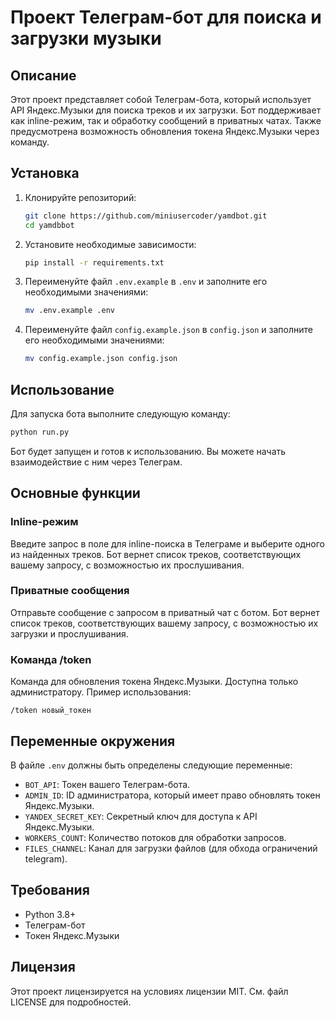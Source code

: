 # Проект Телеграм-бот для поиска и загрузки музыки

## Описание

Этот проект представляет собой Телеграм-бота, который использует API Яндекс.Музыки для поиска треков и их загрузки. Бот
поддерживает как inline-режим, так и обработку сообщений в приватных чатах. Также предусмотрена возможность обновления
токена Яндекс.Музыки через команду.

## Установка

1. Клонируйте репозиторий:
   ```sh
   git clone https://github.com/miniusercoder/yamdbot.git
   cd yamdbbot
   ```

2. Установите необходимые зависимости:
   ```sh
   pip install -r requirements.txt
   ```

3. Переименуйте файл `.env.example` в `.env` и заполните его необходимыми значениями:
   ```sh
   mv .env.example .env
   ```

4. Переименуйте файл `config.example.json` в `config.json` и заполните его необходимыми значениями:
   ```sh
   mv config.example.json config.json
   ```

## Использование

Для запуска бота выполните следующую команду:

```sh
python run.py
```

Бот будет запущен и готов к использованию. Вы можете начать взаимодействие с ним через Телеграм.

## Основные функции

### Inline-режим

Введите запрос в поле для inline-поиска в Телеграме и выберите одного из найденных треков. Бот вернет список треков,
соответствующих вашему запросу, с возможностью их прослушивания.

### Приватные сообщения

Отправьте сообщение с запросом в приватный чат с ботом. Бот вернет список треков, соответствующих вашему запросу, с
возможностью их загрузки и прослушивания.

### Команда /token

Команда для обновления токена Яндекс.Музыки. Доступна только администратору. Пример использования:

```
/token новый_токен
```

## Переменные окружения

В файле `.env` должны быть определены следующие переменные:

- `BOT_API`: Токен вашего Телеграм-бота.
- `ADMIN_ID`: ID администратора, который имеет право обновлять токен Яндекс.Музыки.
- `YANDEX_SECRET_KEY`: Секретный ключ для доступа к API Яндекс.Музыки.
- `WORKERS_COUNT`: Количество потоков для обработки запросов.
- `FILES_CHANNEL`: Канал для загрузки файлов (для обхода ограничений telegram).

## Требования

- Python 3.8+
- Телеграм-бот
- Токен Яндекс.Музыки

## Лицензия

Этот проект лицензируется на условиях лицензии MIT. См. файл LICENSE для подробностей.
